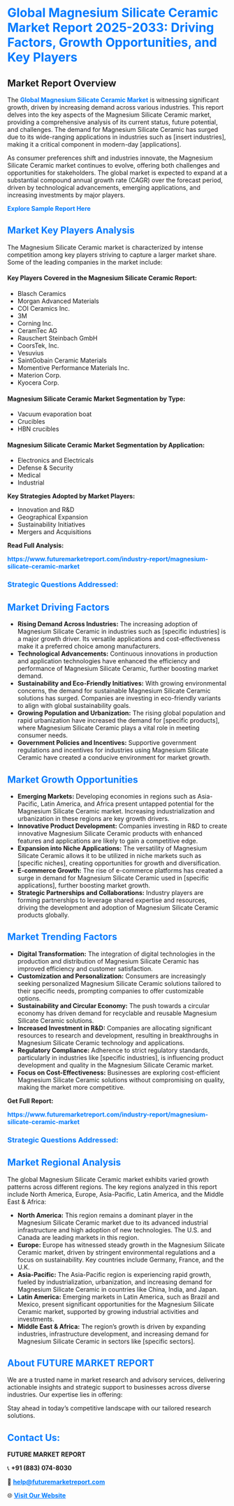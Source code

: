 <h1 style="color: #007BFF;">Global Magnesium Silicate Ceramic Market Report 2025-2033: Driving Factors, Growth Opportunities, and Key Players</h1>

<section id="overview">
<h2>Market Report Overview</h2>
<p>The <a href="https://www.futuremarketreport.com/industry-report/magnesium-silicate-ceramic-market" style="color: #007BFF; text-decoration: none;"><strong>Global Magnesium Silicate Ceramic Market</strong></a> is witnessing significant growth, driven by increasing demand across various industries. This report delves into the key aspects of the Magnesium Silicate Ceramic market, providing a comprehensive analysis of its current status, future potential, and challenges. The demand for Magnesium Silicate Ceramic has surged due to its wide-ranging applications in industries such as [insert industries], making it a critical component in modern-day [applications].</p>
<p>As consumer preferences shift and industries innovate, the Magnesium Silicate Ceramic market continues to evolve, offering both challenges and opportunities for stakeholders. The global market is expected to expand at a substantial compound annual growth rate (CAGR) over the forecast period, driven by technological advancements, emerging applications, and increasing investments by major players.</p>
</section>

<section id="overview">
<p><a href="https://www.futuremarketreport.com/request-sample/reportId=114576" style="color: #007BFF; text-decoration: none;"><strong>Explore Sample Report Here</strong></a></p>
</section>

<section id="key-players">
<h2 style="color: #007BFF;">Market Key Players Analysis</h2>
<p>The Magnesium Silicate Ceramic market is characterized by intense competition among key players striving to capture a larger market share. Some of the leading companies in the market include:</p>
<h4>Key Players Covered in the Magnesium Silicate Ceramic Report:</h4>
<ul><li>Blasch Ceramics</li><li>Morgan Advanced Materials</li><li>COI Ceramics Inc.</li><li>3M</li><li>Corning Inc.</li><li>CeramTec AG</li><li>Rauschert Steinbach GmbH</li><li>CoorsTek, Inc.</li><li>Vesuvius</li><li>SaintGobain Ceramic Materials</li><li>Momentive Performance Materials Inc.</li><li>Materion Corp.</li><li>Kyocera Corp.</li></ul>
<h4>Magnesium Silicate Ceramic Market Segmentation by Type:</h4>
<ul><li>Vacuum evaporation boat</li><li>Crucibles</li><li>HBN crucibles</li></ul>

<h4>Magnesium Silicate Ceramic Market Segmentation by Application:</h4>
<ul><li>Electronics and Electricals</li><li>Defense &amp; Security</li><li>Medical</li><li>Industrial</li></ul>
<p><strong>Key Strategies Adopted by Market Players:</strong></p>
<ul>
<li>Innovation and R&D</li>
<li>Geographical Expansion</li>
<li>Sustainability Initiatives</li>
<li>Mergers and Acquisitions</li>
</ul>
</section>

<section>
<p><strong>Read Full Analysis: </strong></p><a href="https://www.futuremarketreport.com/industry-report/magnesium-silicate-ceramic-market" style="color: #007BFF; text-decoration: none;"><strong>https://www.futuremarketreport.com/industry-report/magnesium-silicate-ceramic-market</strong></a>
<h3 style="color: #007BFF;">Strategic Questions Addressed:</h3>
</section>

<section id="driving-factors">
<h2 style="color: #007BFF;">Market Driving Factors</h2>
<ul>
<li><strong>Rising Demand Across Industries:</strong> The increasing adoption of Magnesium Silicate Ceramic in industries such as [specific industries] is a major growth driver. Its versatile applications and cost-effectiveness make it a preferred choice among manufacturers.</li>
<li><strong>Technological Advancements:</strong> Continuous innovations in production and application technologies have enhanced the efficiency and performance of Magnesium Silicate Ceramic, further boosting market demand.</li>
<li><strong>Sustainability and Eco-Friendly Initiatives:</strong> With growing environmental concerns, the demand for sustainable Magnesium Silicate Ceramic solutions has surged. Companies are investing in eco-friendly variants to align with global sustainability goals.</li>
<li><strong>Growing Population and Urbanization:</strong> The rising global population and rapid urbanization have increased the demand for [specific products], where Magnesium Silicate Ceramic plays a vital role in meeting consumer needs.</li>
<li><strong>Government Policies and Incentives:</strong> Supportive government regulations and incentives for industries using Magnesium Silicate Ceramic have created a conducive environment for market growth.</li>
</ul>
</section>

<section id="growth-opportunities">
<h2 style="color: #007BFF;">Market Growth Opportunities</h2>
<ul>
<li><strong>Emerging Markets:</strong> Developing economies in regions such as Asia-Pacific, Latin America, and Africa present untapped potential for the Magnesium Silicate Ceramic market. Increasing industrialization and urbanization in these regions are key growth drivers.</li>
<li><strong>Innovative Product Development:</strong> Companies investing in R&D to create innovative Magnesium Silicate Ceramic products with enhanced features and applications are likely to gain a competitive edge.</li>
<li><strong>Expansion into Niche Applications:</strong> The versatility of Magnesium Silicate Ceramic allows it to be utilized in niche markets such as [specific niches], creating opportunities for growth and diversification.</li>
<li><strong>E-commerce Growth:</strong> The rise of e-commerce platforms has created a surge in demand for Magnesium Silicate Ceramic used in [specific applications], further boosting market growth.</li>
<li><strong>Strategic Partnerships and Collaborations:</strong> Industry players are forming partnerships to leverage shared expertise and resources, driving the development and adoption of Magnesium Silicate Ceramic products globally.</li>
</ul>
</section>

<section id="trending-factors">
<h2 style="color: #007BFF;">Market Trending Factors</h2>
<ul>
<li><strong>Digital Transformation:</strong> The integration of digital technologies in the production and distribution of Magnesium Silicate Ceramic has improved efficiency and customer satisfaction.</li>
<li><strong>Customization and Personalization:</strong> Consumers are increasingly seeking personalized Magnesium Silicate Ceramic solutions tailored to their specific needs, prompting companies to offer customizable options.</li>
<li><strong>Sustainability and Circular Economy:</strong> The push towards a circular economy has driven demand for recyclable and reusable Magnesium Silicate Ceramic solutions.</li>
<li><strong>Increased Investment in R&D:</strong> Companies are allocating significant resources to research and development, resulting in breakthroughs in Magnesium Silicate Ceramic technology and applications.</li>
<li><strong>Regulatory Compliance:</strong> Adherence to strict regulatory standards, particularly in industries like [specific industries], is influencing product development and quality in the Magnesium Silicate Ceramic market.</li>
<li><strong>Focus on Cost-Effectiveness:</strong> Businesses are exploring cost-efficient Magnesium Silicate Ceramic solutions without compromising on quality, making the market more competitive.</li>
</ul>
</section>

<section>
<p><strong>Get Full Report: </strong></p><a href="https://www.futuremarketreport.com/industry-report/magnesium-silicate-ceramic-market" style="color: #007BFF; text-decoration: none;"><strong>https://www.futuremarketreport.com/industry-report/magnesium-silicate-ceramic-market</strong></a>
<h3 style="color: #007BFF;">Strategic Questions Addressed:</h3>
</section>


<section id="regional-analysis">
<h2 style="color: #007BFF;">Market Regional Analysis</h2>
<p>The global Magnesium Silicate Ceramic market exhibits varied growth patterns across different regions. The key regions analyzed in this report include North America, Europe, Asia-Pacific, Latin America, and the Middle East & Africa:</p>
<ul>
<li><strong>North America:</strong> This region remains a dominant player in the Magnesium Silicate Ceramic market due to its advanced industrial infrastructure and high adoption of new technologies. The U.S. and Canada are leading markets in this region.</li>
<li><strong>Europe:</strong> Europe has witnessed steady growth in the Magnesium Silicate Ceramic market, driven by stringent environmental regulations and a focus on sustainability. Key countries include Germany, France, and the U.K.</li>
<li><strong>Asia-Pacific:</strong> The Asia-Pacific region is experiencing rapid growth, fueled by industrialization, urbanization, and increasing demand for Magnesium Silicate Ceramic in countries like China, India, and Japan.</li>
<li><strong>Latin America:</strong> Emerging markets in Latin America, such as Brazil and Mexico, present significant opportunities for the Magnesium Silicate Ceramic market, supported by growing industrial activities and investments.</li>
<li><strong>Middle East & Africa:</strong> The region’s growth is driven by expanding industries, infrastructure development, and increasing demand for Magnesium Silicate Ceramic in sectors like [specific sectors].</li>
</ul>
</section>

<footer>
<h2 style="color: #007BFF;">About FUTURE MARKET REPORT</h2>
<p>We are a trusted name in market research and advisory services, delivering actionable insights and strategic support to businesses across diverse industries. Our expertise lies in offering:</p>

<p>Stay ahead in today’s competitive landscape with our tailored research solutions.</p>

<h2 style="color: #007BFF;">Contact Us:</h2>
<p><strong>FUTURE MARKET REPORT</strong></p>
<p>📞 <strong>+91 (883) 074-8030</strong></p>
<p>📧 <strong><a href="mailto:help@futuremarketreport.com" style="color: #007BFF;">help@futuremarketreport.com</a></strong></p>
<p>🌐 <strong><a href="https://www.futuremarketreport.com/" style="color: #007BFF;">Visit Our Website</a></strong></p>
</footer>